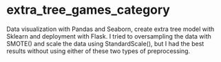 # extra_tree_games_category
Data visualization with Pandas and Seaborn, create extra tree model with Sklearn and deployment with Flask. I tried to oversampling the data with SMOTE() and scale the data using StandardScale(), but I had the best results without using either of these two types of preprocessing.
